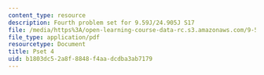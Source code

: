 ```yaml
---
content_type: resource
description: Fourth problem set for 9.59J/24.905J S17
file: /media/https%3A/open-learning-course-data-rc.s3.amazonaws.com/9-59j-lab-in-psycholinguistics-spring-2017/b1803dc52a8f8848f4aadcdba3ab7179_MIT9_59S17_pset4.pdf
file_type: application/pdf
resourcetype: Document
title: Pset 4
uid: b1803dc5-2a8f-8848-f4aa-dcdba3ab7179
---
```

